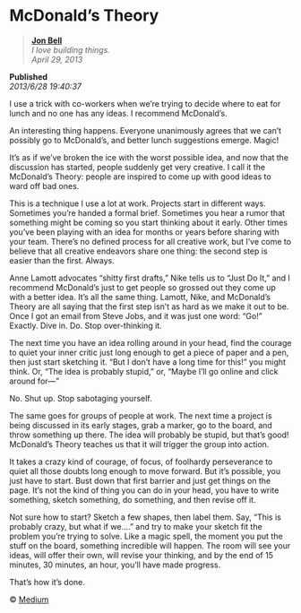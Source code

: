 McDonald’s Theory
================
 
> [**Jon Bell**](https://medium.com/@ienjoy "To Jon Bell's site")  
> *I love building things.*  
>*April 29, 2013*

**Published**  
*2013/6/28 19:40:37* 

I use a trick with co-workers when we’re trying to decide where to eat for lunch and no one has any ideas. I recommend McDonald’s.

An interesting thing happens. Everyone unanimously agrees that we can’t possibly go to McDonald’s, and better lunch suggestions emerge. Magic!

It’s as if we’ve broken the ice with the worst possible idea, and now that the discussion has started, people suddenly get very creative. I call it the McDonald’s Theory: people are inspired to come up with good ideas to ward off bad ones.

This is a technique I use a lot at work. Projects start in different ways. Sometimes you’re handed a formal brief. Sometimes you hear a rumor that something might be coming so you start thinking about it early. Other times you’ve been playing with an idea for months or years before sharing with your team. There’s no defined process for all creative work, but I’ve come to believe that all creative endeavors share one thing: the second step is easier than the first. Always.

Anne Lamott advocates “shitty first drafts,” Nike tells us to “Just Do It,” and I recommend McDonald’s just to get people so grossed out they come up with a better idea. It’s all the same thing. Lamott, Nike, and McDonald’s Theory are all saying that the first step isn’t as hard as we make it out to be. Once I got an email from Steve Jobs, and it was just one word: “Go!” Exactly. Dive in. Do. Stop over-thinking it.

The next time you have an idea rolling around in your head, find the courage to quiet your inner critic just long enough to get a piece of paper and a pen, then just start sketching it. “But I don’t have a long time for this!” you might think. Or, “The idea is probably stupid,” or, “Maybe I’ll go online and click around for—”

No. Shut up. Stop sabotaging yourself.

The same goes for groups of people at work. The next time a project is being discussed in its early stages, grab a marker, go to the board, and throw something up there. The idea will probably be stupid, but that’s good! McDonald’s Theory teaches us that it will trigger the group into action.

It takes a crazy kind of courage, of focus, of foolhardy perseverance to quiet all those doubts long enough to move forward. But it’s possible, you just have to start. Bust down that first barrier and just get things on the page. It’s not the kind of thing you can do in your head, you have to write something, sketch something, do something, and then revise off it. 

Not sure how to start? Sketch a few shapes, then label them. Say, “This is probably crazy, but what if we.…” and try to make your sketch fit the problem you’re trying to solve. Like a magic spell, the moment you put the stuff on the board, something incredible will happen. The room will see your ideas, will offer their own, will revise your thinking, and by the end of 15 minutes, 30 minutes, an hour, you’ll have made progress. 

That’s how it’s done. 

&copy; [Medium](https://medium.com/what-i-learned-building/9216e1c9da7d "To the site")